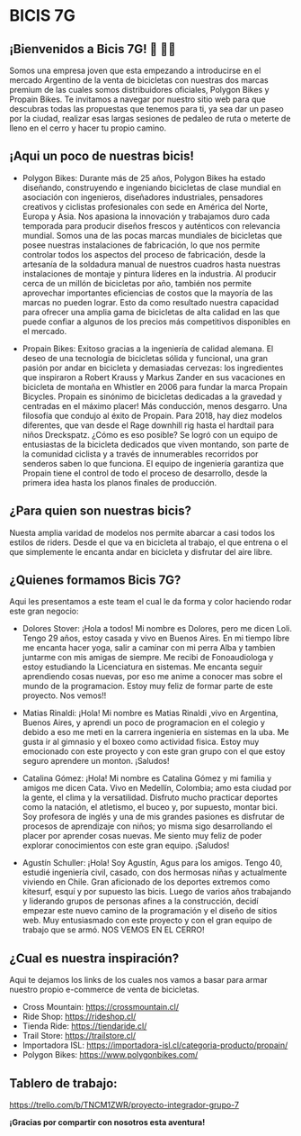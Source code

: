 # BICIS 7G

## ¡Bienvenidos a Bicis 7G! :bicyclist: :mountain_biking_man:
Somos una empresa joven que esta empezando a introducirse en el mercado Argentino de la venta de bicicletas con nuestras dos marcas premium de las cuales somos distribuidores oficiales, Polygon Bikes y Propain Bikes.
Te invitamos a navegar por nuestro sitio web para que descubras todas las propuestas que tenemos para ti, ya sea dar un paseo por la ciudad, realizar esas largas sesiones de pedaleo de ruta o meterte de lleno en el cerro y hacer tu propio camino. 

## ¡Aqui un poco de nuestras bicis!

- Polygon Bikes:
Durante más de 25 años, Polygon Bikes ha estado diseñando, construyendo e ingeniando bicicletas de clase mundial en asociación con ingenieros, diseñadores industriales, pensadores creativos y ciclistas profesionales con sede en América del Norte, Europa y Asia. Nos apasiona la innovación y trabajamos duro cada temporada para producir diseños frescos y auténticos con relevancia mundial. Somos una de las pocas marcas mundiales de bicicletas que posee nuestras instalaciones de fabricación, lo que nos permite controlar todos los aspectos del proceso de fabricación, desde la artesanía de la soldadura manual de nuestros cuadros hasta nuestras instalaciones de montaje y pintura líderes en la industria. Al producir cerca de un millón de bicicletas por año, también nos permite aprovechar importantes eficiencias de costos que la mayoría de las marcas no pueden lograr. Esto da como resultado nuestra capacidad para ofrecer una amplia gama de bicicletas de alta calidad en las que puede confiar a algunos de los precios más competitivos disponibles en el mercado.

- Propain Bikes:
Exitoso gracias a la ingeniería de calidad alemana. El deseo de una tecnología de bicicletas sólida y funcional, una gran pasión por andar en bicicleta y demasiadas cervezas: los ingredientes que inspiraron a Robert Krauss y Markus Zander en sus vacaciones en bicicleta de montaña en Whistler en 2006 para fundar la marca Propain Bicycles. Propain es sinónimo de bicicletas dedicadas a la gravedad y centradas en el máximo placer! Más conducción, menos desgarro. Una filosofía que condujo al éxito de Propain. Para 2018, hay diez modelos diferentes, que van desde el Rage downhill rig hasta el hardtail para niños Dreckspatz. ¿Cómo es eso posible? Se logró con un equipo de entusiastas de la bicicleta dedicados que viven montando, son parte de la comunidad ciclista y a través de innumerables recorridos por senderos saben lo que funciona. El equipo de ingeniería garantiza que Propain tiene el control de todo el proceso de desarrollo, desde la primera idea hasta los planos finales de producción.

## ¿Para quien son nuestras bicis?

Nuesta amplia varidad de modelos nos permite abarcar a casi todos los estilos de riders. Desde el que va en bicicleta al trabajo, el que entrena o el que simplemente le encanta andar en bicicleta y disfrutar del aire libre.

## ¿Quienes formamos Bicis 7G?

Aqui les presentamos a este team el cual le da forma y color haciendo rodar este gran negocio:

- Dolores Stover:
    ¡Hola a todos! Mi nombre es Dolores, pero me dicen Loli. Tengo 29 años, estoy casada y vivo en Buenos Aires. En mi tiempo libre me encanta hacer yoga, salir a caminar con mi perra Alba y tambien juntarme con mis amigas de siempre. Me recibi de Fonoaudiologa y estoy estudiando la Licenciatura en sistemas. Me encanta seguir aprendiendo cosas nuevas, por eso me anime a conocer mas sobre el mundo de la programacion. Estoy muy feliz de formar parte de este proyecto. Nos vemos!!

- Matias Rinaldi:
    ¡Hola! Mi nombre es Matias Rinaldi ,vivo en Argentina, Buenos Aires, y aprendi un poco de programacion en el colegio y debido a eso me meti en la carrera ingenieria en sistemas en la uba. Me gusta ir al gimnasio y el boxeo como actividad fisica. Estoy muy emocionado con este proyecto y con este gran grupo con el que estoy seguro aprendere un monton. ¡Saludos!

- Catalina Gómez:
    ¡Hola! Mi nombre es Catalina Gómez y mi familia y amigos me dicen Cata. Vivo en Medellín, Colombia; amo esta ciudad por la gente, el clima y la versatilidad. Disfruto mucho practicar deportes como la natación, el atletismo, el buceo y, por supuesto, montar bici. Soy profesora de inglés y una de mis grandes pasiones es disfrutar de procesos de aprendizaje con niños; yo misma sigo desarrollando el placer por aprender cosas nuevas. Me siento muy feliz de poder explorar conocimientos con este gran equipo. ¡Saludos!

- Agustín Schuller: 
    ¡Hola! Soy Agustín, Agus para los amigos. Tengo 40, estudié ingeniería civil, casado, con dos hermosas niñas y actualmente viviendo en Chile. Gran aficionado de los deportes extremos como kitesurf, esquí y por supuesto las bicis. Luego de varios años trabajando y liderando grupos de personas afines a la construcción, decidí empezar este nuevo camino de la programación y el diseño de sitios web. Muy entusiasmado con este proyecto y con el gran equipo de trabajo que se armó. NOS VEMOS EN EL CERRO!

## ¿Cual es nuestra inspiración?
Aqui te dejamos los links de los cuales nos vamos a basar para armar nuestro propio e-commerce de venta de bicicletas.

- Cross Mountain: https://crossmountain.cl/
- Ride Shop: https://rideshop.cl/
- Tienda Ride: https://tiendaride.cl/
- Trail Store: https://trailstore.cl/
- Importadora ISL: https://importadora-isl.cl/categoria-producto/propain/
- Polygon Bikes: https://www.polygonbikes.com/

## Tablero de trabajo:
https://trello.com/b/TNCM1ZWR/proyecto-integrador-grupo-7

**¡Gracias por compartir con nosotros esta aventura!**
